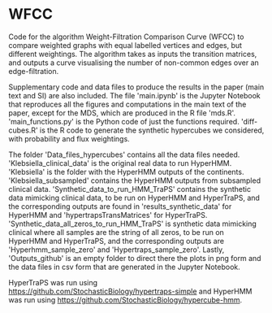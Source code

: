 # WFCC
Code for the algorithm Weight-Filtration Comparison Curve (WFCC) to compare weighted graphs with equal labelled vertices and edges, but different weightings. The algorithm takes as inputs the transition matrices, and outputs a curve visualising the number of non-common edges over an edge-filtration. 

Supplementary code and data files to produce the results in the paper (main text and SI) are also included. The file 'main.ipynb' is the Jupyter Notebook that reproduces all the figures and computations in the main text of the paper, except for the MDS, which are produced in the R file 'mds.R'. 'main_functions.py' is the Python code of just the functions required. 'diff-cubes.R' is the R code to generate the synthetic hypercubes we considered, with probability and flux weightings.

The folder 'Data_files_hypercubes' contains all the data files needed. 'Klebsiella_clinical_data' is the original real data to run HyperHMM. 'Klebsiella' is the folder with the HyperHMM outputs of the continents. 'Klebsiella_subsampled' contains the HyperHMM outputs from subsampled clinical data. 'Synthetic_data_to_run_HMM_TraPS' contains the synthetic data mimicking clinical data, to be run on HyperHMM and HyperTraPS, and the corresponding outputs are found in 'results_synthetic_data' for HyperHMM and 'hypertrapsTransMatrices' for HyperTraPS. 'Synthetic_data_all_zeros_to_run_HMM_TraPS' is synthetic data mimicking clinical where all samples are the string of all zeros, to be run on HyperHMM and HyperTraPS, and the corresponding outputs are 'Hyperhmm_sample_zero' and 'Hypertraps_sample_zero'. Lastly, 'Outputs_github' is an empty folder to direct there the plots in png form and the data files in csv form that are generated in the Jupyter Notebook.

HyperTraPS was run using https://github.com/StochasticBiology/hypertraps-simple and HyperHMM was run using https://github.com/StochasticBiology/hypercube-hmm.
